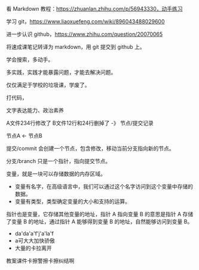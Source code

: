 看 Markdown 教程：https://zhuanlan.zhihu.com/p/56943330，动手练习

学习 git，https://www.liaoxuefeng.com/wiki/896043488029600

进一步认识 github，https://www.zhihu.com/question/20070065

将速成课笔记转译为 markdown，用 git 提交到 github 上。

学会搜索，多动手。

多实践，实践才能暴露问题，才能去解决问题。

仅仅满足于学校的垃圾课，学废了。

打代码，



文字表达能力、政治素养

A文件234行修改了
B文件12行和24行删掉了  -》 节点/提交记录

节点A <- 节点B

提交/commit 会创建一个节点，包含修改，移动当前分支指向新的节点。

分支/branch 只是一个指针，指向提交节点。



变量，就是一块可以存储数据的内存区域。
- 变量有名字，在高级语言中，我们可以通过这个名字访问到这个变量中存储的数据。 
- 变量有类型，类型确定变量的大小和支持的运算。
  
指针也是变量，它存储其他变量的地址，指针 A 指向变量 B 的意思是指针 A 存储了变量 B 的地址，通过指针 A 能够得到变量 B 的地址，自然能够访问到变量 B。


- da'da'a'f'j'a'la'f
- a可大大加快骄傲
- 大量的卡拉离开

教案课件卡擦警擦卡擦纠结啊